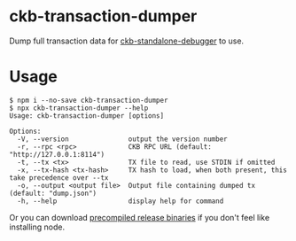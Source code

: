 # ckb-transaction-dumper

Dump full transaction data for [ckb-standalone-debugger](https://github.com/xxuejie/ckb-standalone-debugger) to use.

# Usage

```
$ npm i --no-save ckb-transaction-dumper
$ npx ckb-transaction-dumper --help
Usage: ckb-transaction-dumper [options]

Options:
  -V, --version               output the version number
  -r, --rpc <rpc>             CKB RPC URL (default: "http://127.0.0.1:8114")
  -t, --tx <tx>               TX file to read, use STDIN if omitted
  -x, --tx-hash <tx-hash>     TX hash to load, when both present, this take precedence over --tx
  -o, --output <output file>  Output file containing dumped tx (default: "dump.json")
  -h, --help                  display help for command
```

Or you can download [precompiled release binaries](https://github.com/xxuejie/ckb-transaction-dumper/releases) if you don't feel like installing node.
